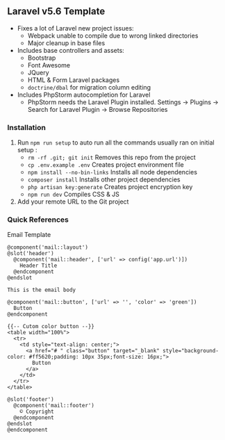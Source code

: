 ## Laravel v5.6 Template

- Fixes a lot of Laravel new project issues:
  - Webpack unable to compile due to wrong linked directories
  - Major cleanup in base files
- Includes base controllers and assets:
  - Bootstrap
  - Font Awesome
  - JQuery
  - HTML & Form Laravel packages
  - `doctrine/dbal` for migration column editing
- Includes PhpStorm autocompletion for Laravel
  - PhpStorm needs the Laravel Plugin installed. Settings -> Plugins -> Search for Laravel Plugin -> Browse Repositories 

### Installation
1) Run `npm run setup` to auto run all the commands usually ran on initial setup :
    * `rm -rf .git; git init`  Removes this repo from the project
    * `cp .env.example .env`  Creates project environment file
  	* `npm install --no-bin-links`  Installs all node dependencies
  	* `composer install`  Installs other project dependencies
  	* `php artisan key:generate`  Creates project encryption key
  	* `npm run dev`  Compiles CSS & JS
2) Add your remote URL to the Git project

### Quick References
Email Template
```
@component('mail::layout')
@slot('header')
  @component('mail::header', ['url' => config('app.url')])
    Header Title
  @endcomponent
@endslot

This is the email body
    
@component('mail::button', ['url' => '', 'color' => 'green'])
  Button
@endcomponent

{{-- Cutom color button --}}
<table width="100%">
  <tr>
    <td style="text-align: center;">
      <a href="# " class="button" target="_blank" style="background-color: #ff5620;padding: 10px 35px;font-size: 16px;">
        Button
      </a>
    </td>
  </tr>
</table>

@slot('footer')
  @component('mail::footer')
    © Copyright
  @endcomponent
@endslot
@endcomponent
```
